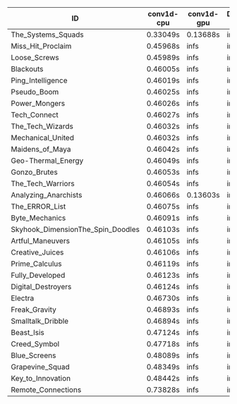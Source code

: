 |ID|conv1d-cpu|conv1d-gpu|DWSPConv2D-gpu|gemm-gpu|avg|
|-|-|-|-|-|-|
|The_Systems_Squads|0.33049s|0.13688s|infs|4.58005s|infs|
|Miss_Hit_Proclaim|0.45968s|infs|infs|4.42410s|infs|
|Loose_Screws|0.45989s|infs|infs|4.42681s|infs|
|Blackouts|0.46005s|infs|infs|4.39864s|infs|
|Ping_Intelligence|0.46019s|infs|infs|4.42661s|infs|
|Pseudo_Boom|0.46025s|infs|infs|4.42806s|infs|
|Power_Mongers|0.46026s|infs|infs|4.43088s|infs|
|Tech_Connect|0.46027s|infs|infs|4.44081s|infs|
|The_Tech_Wizards|0.46032s|infs|infs|4.43894s|infs|
|Mechanical_United|0.46032s|infs|infs|4.40473s|infs|
|Maidens_of_Maya|0.46042s|infs|infs|4.41357s|infs|
|Geo-Thermal_Energy|0.46049s|infs|infs|4.40644s|infs|
|Gonzo_Brutes|0.46053s|infs|infs|4.42663s|infs|
|The_Tech_Warriors|0.46054s|infs|infs|4.41802s|infs|
|Analyzing_Anarchists|0.46066s|0.13603s|infs|4.42243s|infs|
|The_ERROR_List|0.46075s|infs|infs|4.42385s|infs|
|Byte_Mechanics|0.46091s|infs|infs|4.40486s|infs|
|Skyhook_DimensionThe_Spin_Doodles|0.46103s|infs|infs|4.48929s|infs|
|Artful_Maneuvers|0.46105s|infs|infs|4.42282s|infs|
|Creative_Juices|0.46106s|infs|infs|4.44826s|infs|
|Prime_Calculus|0.46119s|infs|infs|4.44466s|infs|
|Fully_Developed|0.46123s|infs|infs|4.42773s|infs|
|Digital_Destroyers|0.46124s|infs|infs|4.41771s|infs|
|Electra|0.46730s|infs|infs|4.58768s|infs|
|Freak_Gravity|0.46893s|infs|infs|4.62605s|infs|
|Smalltalk_Dribble|0.46894s|infs|infs|4.48344s|infs|
|Beast_Isis|0.47124s|infs|infs|4.46697s|infs|
|Creed_Symbol|0.47718s|infs|infs|4.42818s|infs|
|Blue_Screens|0.48089s|infs|infs|4.60665s|infs|
|Grapevine_Squad|0.48349s|infs|infs|4.50321s|infs|
|Key_to_Innovation|0.48442s|infs|infs|4.60979s|infs|
|Remote_Connections|0.73828s|infs|infs|4.41331s|infs|
